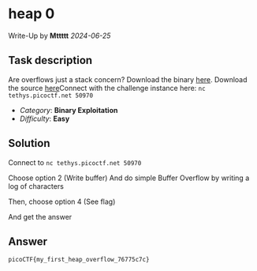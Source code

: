 # heap 0
Write-Up by **Mttttt** *2024-06-25*

## Task description
Are overflows just a stack concern? Download the binary [here](https://artifacts.picoctf.net/c_tethys/28/chall). Download the source [here](https://artifacts.picoctf.net/c_tethys/28/chall.c)Connect with the challenge instance here:
`nc tethys.picoctf.net 50970`


- *Category*: **Binary Exploitation**
- *Difficulty*: **Easy**

## Solution
Connect to `nc tethys.picoctf.net 50970`

Choose option 2 (Write buffer)
And do simple Buffer Overflow by writing a log of characters

Then, choose option 4 (See flag)

And get the answer

## Answer
`picoCTF{my_first_heap_overflow_76775c7c}`
